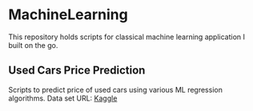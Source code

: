 # MachineLearning
This repository holds scripts for classical machine learning application I built on the go.

## Used Cars Price Prediction
Scripts to predict price of used cars using various ML regression algorithms.
Data set URL: [Kaggle](https://www.kaggle.com/aishwaryamuthukumar/cars-dataset-audi-bmw-ford-hyundai-skoda-vw)
 
